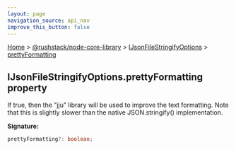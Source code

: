 ```yaml
---
layout: page
navigation_source: api_nav
improve_this_button: false
---
```



[Home](./index.md) &gt; [@rushstack/node-core-library](./node-core-library.md) &gt; [IJsonFileStringifyOptions](./node-core-library.ijsonfilestringifyoptions.md) &gt; [prettyFormatting](./node-core-library.ijsonfilestringifyoptions.prettyformatting.md)

## IJsonFileStringifyOptions.prettyFormatting property

If true, then the "jju" library will be used to improve the text formatting. Note that this is slightly slower than the native JSON.stringify() implementation.

<b>Signature:</b>

```typescript
prettyFormatting?: boolean;
```
